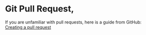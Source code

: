 # Git Pull Request, 

If you are unfamiliar with pull requests, here is a guide from GitHub: [Creating a pull request](https://help.github.com/articles/creating-a-pull-request/)  